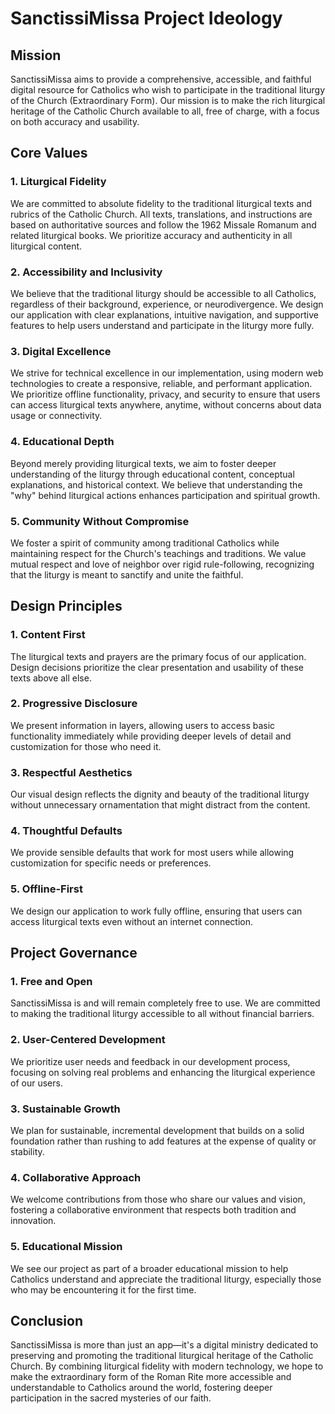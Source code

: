 # SanctissiMissa Project Ideology

## Mission

SanctissiMissa aims to provide a comprehensive, accessible, and faithful digital resource for Catholics who wish to participate in the traditional liturgy of the Church (Extraordinary Form). Our mission is to make the rich liturgical heritage of the Catholic Church available to all, free of charge, with a focus on both accuracy and usability.

## Core Values

### 1. Liturgical Fidelity

We are committed to absolute fidelity to the traditional liturgical texts and rubrics of the Catholic Church. All texts, translations, and instructions are based on authoritative sources and follow the 1962 Missale Romanum and related liturgical books. We prioritize accuracy and authenticity in all liturgical content.

### 2. Accessibility and Inclusivity

We believe that the traditional liturgy should be accessible to all Catholics, regardless of their background, experience, or neurodivergence. We design our application with clear explanations, intuitive navigation, and supportive features to help users understand and participate in the liturgy more fully.

### 3. Digital Excellence

We strive for technical excellence in our implementation, using modern web technologies to create a responsive, reliable, and performant application. We prioritize offline functionality, privacy, and security to ensure that users can access liturgical texts anywhere, anytime, without concerns about data usage or connectivity.

### 4. Educational Depth

Beyond merely providing liturgical texts, we aim to foster deeper understanding of the liturgy through educational content, conceptual explanations, and historical context. We believe that understanding the "why" behind liturgical actions enhances participation and spiritual growth.

### 5. Community Without Compromise

We foster a spirit of community among traditional Catholics while maintaining respect for the Church's teachings and traditions. We value mutual respect and love of neighbor over rigid rule-following, recognizing that the liturgy is meant to sanctify and unite the faithful.

## Design Principles

### 1. Content First

The liturgical texts and prayers are the primary focus of our application. Design decisions prioritize the clear presentation and usability of these texts above all else.

### 2. Progressive Disclosure

We present information in layers, allowing users to access basic functionality immediately while providing deeper levels of detail and customization for those who need it.

### 3. Respectful Aesthetics

Our visual design reflects the dignity and beauty of the traditional liturgy without unnecessary ornamentation that might distract from the content.

### 4. Thoughtful Defaults

We provide sensible defaults that work for most users while allowing customization for specific needs or preferences.

### 5. Offline-First

We design our application to work fully offline, ensuring that users can access liturgical texts even without an internet connection.

## Project Governance

### 1. Free and Open

SanctissiMissa is and will remain completely free to use. We are committed to making the traditional liturgy accessible to all without financial barriers.

### 2. User-Centered Development

We prioritize user needs and feedback in our development process, focusing on solving real problems and enhancing the liturgical experience of our users.

### 3. Sustainable Growth

We plan for sustainable, incremental development that builds on a solid foundation rather than rushing to add features at the expense of quality or stability.

### 4. Collaborative Approach

We welcome contributions from those who share our values and vision, fostering a collaborative environment that respects both tradition and innovation.

### 5. Educational Mission

We see our project as part of a broader educational mission to help Catholics understand and appreciate the traditional liturgy, especially those who may be encountering it for the first time.

## Conclusion

SanctissiMissa is more than just an app—it's a digital ministry dedicated to preserving and promoting the traditional liturgical heritage of the Catholic Church. By combining liturgical fidelity with modern technology, we hope to make the extraordinary form of the Roman Rite more accessible and understandable to Catholics around the world, fostering deeper participation in the sacred mysteries of our faith.

